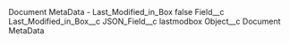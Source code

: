 <?xml version="1.0" encoding="UTF-8"?>
<CustomMetadata xmlns="http://soap.sforce.com/2006/04/metadata" xmlns:xsi="http://www.w3.org/2001/XMLSchema-instance" xmlns:xsd="http://www.w3.org/2001/XMLSchema">
    <label>Document MetaData - Last_Modified_in_Box</label>
    <protected>false</protected>
    <values>
        <field>Field__c</field>
        <value xsi:type="xsd:string">Last_Modified_in_Box__c</value>
    </values>
    <values>
        <field>JSON_Field__c</field>
        <value xsi:type="xsd:string">lastmodbox</value>
    </values>
    <values>
        <field>Object__c</field>
        <value xsi:type="xsd:string">Document MetaData</value>
    </values>
</CustomMetadata>
